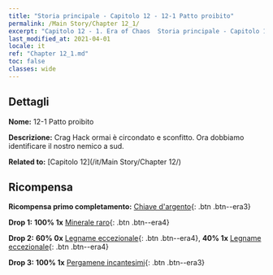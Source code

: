 ```yaml
---
title: "Storia principale - Capitolo 12 - 12-1 Patto proibito"
permalink: /Main Story/Chapter 12_1/
excerpt: "Capitolo 12 - 1. Era of Chaos  Storia principale - Capitolo 12_1. 12-1 Patto proibito"
last_modified_at: 2021-04-01
locale: it
ref: "Chapter 12_1.md"
toc: false
classes: wide
---
```


## Dettagli

 **Nome:** 12-1 Patto proibito

 **Descrizione:** Crag Hack ormai è circondato e sconfitto. Ora dobbiamo identificare il nostro nemico a sud.

 **Related to:** [Capitolo 12](/it/Main Story/Chapter 12/)

## Ricompensa

 **Ricompensa primo completamento:** [Chiave d'argento](/it/Items/con_693/){: .btn .btn--era3}

 **Drop 1:** **100% 1x** [Minerale raro](/it/Items/mat_40/){: .btn .btn--era4}

 **Drop 2:** **60% 0x** [Legname eccezionale](/it/Items/mat_34/){: .btn .btn--era4}, **40% 1x** [Legname eccezionale](/it/Items/mat_34/){: .btn .btn--era4}

 **Drop 3:** **100% 1x** [Pergamene incantesimi](/it/Items/con_694/){: .btn .btn--era3}


